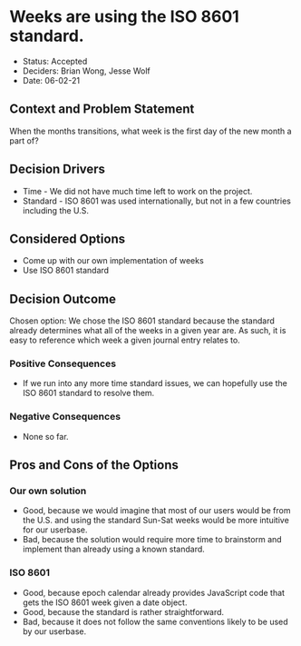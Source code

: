 # Weeks are using the ISO 8601 standard.

* Status: Accepted
* Deciders: Brian Wong, Jesse Wolf
* Date: 06-02-21

## Context and Problem Statement

When the months transitions, what week is the first day of the new month a part of?

## Decision Drivers <!-- optional -->

* Time - We did not have much time left to work on the project.
* Standard - ISO 8601 was used internationally, but not in a few countries including
the U.S.

## Considered Options

* Come up with our own implementation of weeks
* Use ISO 8601 standard

## Decision Outcome

Chosen option: We chose the ISO 8601 standard because the standard already determines
what all of the weeks in a given year are. As such, it is easy to reference which week
a given journal entry relates to.

### Positive Consequences <!-- optional -->

* If we run into any more time standard issues, we can hopefully use the ISO 8601
standard to resolve them.

### Negative Consequences <!-- optional -->

* None so far.

## Pros and Cons of the Options <!-- optional -->

### Our own solution

* Good, because we would imagine that most of our users would be from the U.S. and
using the standard Sun-Sat weeks would be more intuitive for our userbase.
* Bad, because the solution would require more time to brainstorm and implement than
already using a known standard.

### ISO 8601

* Good, because epoch calendar already provides JavaScript code that gets the ISO
8601 week given a date object.
* Good, because the standard is rather straightforward.
* Bad, because it does not follow the same conventions likely to be used by our
userbase.
